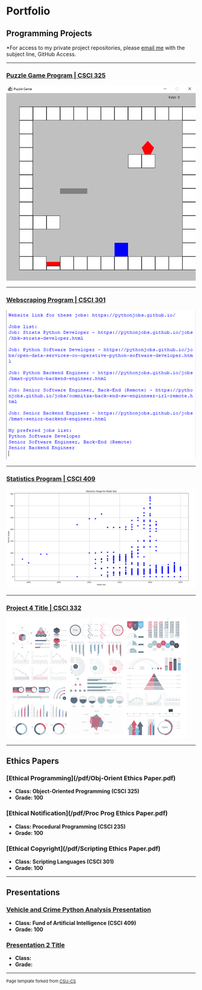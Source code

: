 Portfolio
=========

Programming Projects
--------------------

*For access to my private project repositories, please [email me](mailto:example@csustudent.net?subject=GitHub%20Access) with the subject line, GitHub Access.

---
### [Puzzle Game Program | CSCI 325](project1)

![Project 1 Thumbnail Name](images/puzzle_game_start.png)

---
### [Webscraping Program | CSCI 301](project2)

![Project 2 Thumbnail Name](images/webscraping_icon.png)

---
### [Statistics Program | CSCI 409](project3)

![Project 3 Thumbnail Name](images/first_image.png)

---
### [Project 4 Title | CSCI 332](project4)

![Project 4 Thumbnail Name](images/dummy_thumbnail.jpg)

---

Ethics Papers
-------------

### [Ethical Programming](/pdf/Obj-Orient Ethics Paper.pdf)

-   **Class: Object-Oriented Programming (CSCI 325)**  
-   **Grade: 100**

### [Ethical Notification](/pdf/Proc Prog Ethics Paper.pdf)

-   **Class: Procedural Programming (CSCI 235)** 
-   **Grade: 100**

### [Ethical Copyright](/pdf/Scripting Ethics Paper.pdf)

-   **Class: Scripting Languages (CSCI 301)** 
-   **Grade: 100**

---

Presentations
-------------

### [Vehicle and Crime​ Python Analysis Presentation](/pdf/AIProj1Slides.pdf)

- **Class: Fund of Artificial Intelligence (CSCI 409)** 
- **Grade: 100**


### [Presentation 2 Title](/pdf/sample_presentation.pdf)

- **Class:** 
- **Grade:**

---

<p style="font-size:11px">Page template forked from <a href="https://github.com/csu-cs/csci-portfolio">CSU-CS</a></p>
<!-- Remove above link if you don't want to attributive -->
